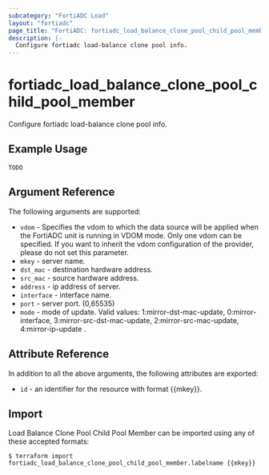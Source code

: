 ```yaml
---
subcategory: "FortiADC Load"
layout: "fortiadc"
page_title: "FortiADC: fortiadc_load_balance_clone_pool_child_pool_member"
description: |-
  Configure fortiadc load-balance clone pool info.
---
```


# fortiadc_load_balance_clone_pool_child_pool_member
Configure fortiadc load-balance clone pool info.

## Example Usage
```hcl
TODO
```

## Argument Reference

The following arguments are supported:

* `vdom` - Specifies the vdom to which the data source will be applied when the FortiADC unit is running in VDOM mode. Only one vdom can be specified. If you want to inherit the vdom configuration of the provider, please do not set this parameter.
* `mkey` - server name.
* `dst_mac` - destination hardware address. 
* `src_mac` - source hardware address. 
* `address` - ip address of server. 
* `interface` - interface name. 
* `port` - server port. (0,65535)
* `mode` - mode of update. Valid values: 1:mirror-dst-mac-update, 0:mirror-interface, 3:mirror-src-dst-mac-update, 2:mirror-src-mac-update, 4:mirror-ip-update .

## Attribute Reference

In addition to all the above arguments, the following attributes are exported:
* `id` - an identifier for the resource with format {{mkey}}.

## Import
 Load Balance Clone Pool Child Pool Member can be imported using any of these accepted formats:
```
$ terraform import fortiadc_load_balance_clone_pool_child_pool_member.labelname {{mkey}}
```
